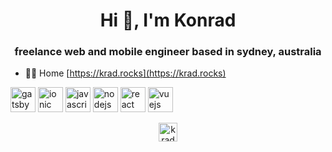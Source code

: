 <h1 align="center">Hi 👋, I'm Konrad</h1>
<h3 align="center">freelance web and mobile engineer based in sydney, australia</h3>

- 👨‍💻 Home [https://krad.rocks](https://krad.rocks)

<p align="left"><img src="https://www.vectorlogo.zone/logos/gatsbyjs/gatsbyjs-icon.svg" alt="gatsby" width="40" height="40"/> <img src="https://upload.wikimedia.org/wikipedia/commons/d/d1/Ionic_Logo.svg" alt="ionic" width="40" height="40"/> <img src="https://devicons.github.io/devicon/devicon.git/icons/javascript/javascript-original.svg" alt="javascript" width="40" height="40"/> <img src="https://devicons.github.io/devicon/devicon.git/icons/nodejs/nodejs-original-wordmark.svg" alt="nodejs" width="40" height="40"/> <img src="https://devicons.github.io/devicon/devicon.git/icons/react/react-original-wordmark.svg" alt="react" width="40" height="40"/> <img src="https://devicons.github.io/devicon/devicon.git/icons/vuejs/vuejs-original-wordmark.svg" alt="vuejs" width="40" height="40"/></p><p align="center">
<a href="https://twitter.com/kradrocks" target="blank"><img align="center" src="https://cdn.jsdelivr.net/npm/simple-icons@3.0.1/icons/twitter.svg" alt="kradrocks" height="30" width="30" /></a>
</p>
